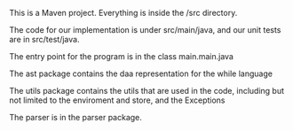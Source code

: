 This is a Maven project. Everything is inside the /src directory.

The code for our implementation is under src/main/java, and our unit tests are in src/test/java.

The entry point for the program is in the class main.main.java

The ast package contains the daa representation for the while language

The utils package contains the utils that are used in the code, including but not limited to the enviroment and store, and the Exceptions

The parser is in the parser package.
